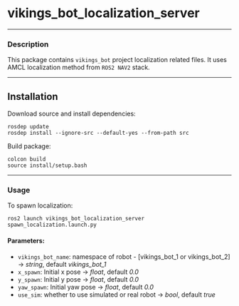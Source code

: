 # vikings_bot_localization_server

<hr>

### Description
This package contains `vikings_bot` project localization related files. It uses AMCL localization method from `ROS2 NAV2` stack.

<hr>

## Installation

Download source and install dependencies:
```
rosdep update
rosdep install --ignore-src --default-yes --from-path src
```

Build package:
```
colcon build
source install/setup.bash
```

<hr>

### Usage

To spawn localization:
```
ros2 launch vikings_bot_localization_server spawn_localization.launch.py
```
#### Parameters:
- `vikings_bot_name`: namespace of robot - [vikings_bot_1 or vikings_bot_2] -> *string*, default *vikings_bot_1*
- `x_spawn`: Initial x pose -> *float*, default *0.0*
- `y_spawn`: Initial y pose -> *float*, default *0.0*
- `yaw_spawn`: Initial yaw pose -> *float*, default *0.0*
- `use_sim`: whether to use simulated or real robot -> *bool*, default *true*



